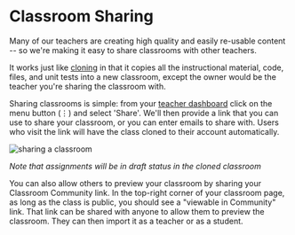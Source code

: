 # Classroom Sharing

Many of our teachers are creating high quality and easily re-usable content --
so we're making it easy to share classrooms with other teachers.

It works just like [cloning](site/docs/classrooms/management) in that it copies all the
instructional material, code, files, and unit tests into a new classroom, except
the owner would be the teacher you're sharing the classroom with.

Sharing classrooms is simple: from your [teacher dashboard](/teacher) click on
the menu button (⋮) and select 'Share'. We'll then provide a link that you can
use to share your classroom, or you can enter emails to share with.  Users who visit
the link will have the class cloned to their account automatically.

![sharing a classroom](https://i.imgur.com/8FMrMg0.gif)

*Note that assignments will be in draft status in the cloned classroom*

You can also allow others to preview your classroom by sharing your Classroom Community
link.  In the top-right corner of your classroom page, as long as the class is public,
you should see a "viewable in Community" link.  That link can be shared with anyone to allow
them to preview the classroom.  They can then import it as a teacher or as a student.
